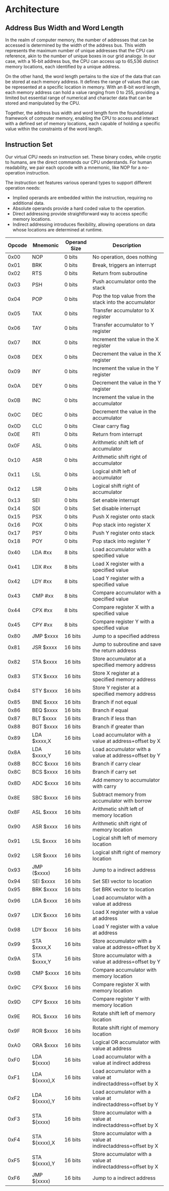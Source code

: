 
# Architecture

## Address Bus Width and Word Length

In the realm of computer memory, the number of addresses that can be accessed is determined by the width of the address bus. This width represents the maximum number of unique addresses that the CPU can reference, akin to the number of unique boxes in our grid analogy. In our case, with a 16-bit address bus, the CPU can access up to 65,536 distinct memory locations, each identified by a unique address.

On the other hand, the word length pertains to the size of the data that can be stored at each memory address.  It defines the range of values that can be represented at a specific location in memory. With an 8-bit word length, each memory address can hold a value ranging from 0 to 255, providing a limited but essential range of numerical and character data that can be stored and manipulated by the CPU.

Together, the address bus width and word length form the foundational framework of computer memory, enabling the CPU to access and interact with a defined set of memory locations, each capable of holding a specific value within the constraints of the word length.

## Instruction Set

Our virtual CPU needs sn instruction set. These binary codes, while cryptic to humans, are the direct commands our CPU understands. For human readability, we pair each opcode with a mnemonic, like NOP for a no-operation instruction.

The instruction set features various operand types to support different operation needs:

* Implied operands are embedded within the instruction, requiring no additional data.
* Absolute operands provide a hard coded value to the operation.
* Direct addressing provide straightforward way to access specific memory locations.
* Indirect addressing introduces flexibility, allowing operations on data whose locations are determined at runtime.

| Opcode | Mnemonic | Operand Size | Description |
|--------|----------|--------------|-------------|
| 0x00   | NOP      | 0 bits       | No operation, does nothing |
| 0x01   | BRK      | 0 bits       | Break, triggers an interrupt |
| 0x02   | RTS      | 0 bits       | Return from subroutine |
| 0x03   | PSH      | 0 bits       | Push accumulator onto the stack |
| 0x04   | POP      | 0 bits       | Pop the top value from the stack into the accumulator |
| 0x05   | TAX      | 0 bits       | Transfer accumulator to X register |
| 0x06   | TAY      | 0 bits       | Transfer accumulator to Y register |
| 0x07   | INX      | 0 bits       | Increment the value in the X register |
| 0x08   | DEX      | 0 bits       | Decrement the value in the X register |
| 0x09   | INY      | 0 bits       | Increment the value in the Y register |
| 0x0A   | DEY      | 0 bits       | Decrement the value in the Y register |
| 0x0B   | INC      | 0 bits       | Increment the value in the accumulator |
| 0x0C   | DEC      | 0 bits       | Decrement the value in the accumulator |
| 0x0D   | CLC      | 0 bits       | Clear carry flag |
| 0x0E   | RTI      | 0 bits       | Return from interrupt |
| 0x0F   | ASL      | 0 bits       | Arithmetic shift left of accumulator |
| 0x10   | ASR      | 0 bits       | Arithmetic shift right of accumulator |
| 0x11   | LSL      | 0 bits       | Logical shift left of accumulator |
| 0x12   | LSR      | 0 bits       | Logical shift right of accumulator |
| 0x13   | SEI      | 0 bits       | Set enable interrupt |
| 0x14   | SDI      | 0 bits       | Set disable interrupt |
| 0x15   | PSX      | 0 bits       | Push X register onto stack
| 0x16   | POX      | 0 bits       | Pop stack into register X
| 0x17   | PSY      | 0 bits       | Push Y register onto stack
| 0x18   | POY      | 0 bits       | Pop stack into register Y
| 0x40   | LDA #xx  | 8 bits       | Load accumulator with a specified value |
| 0x41   | LDX #xx  | 8 bits       | Load X register with a specified value |
| 0x42   | LDY #xx  | 8 bits       | Load Y register with a specified value |
| 0x43   | CMP #xx  | 8 bits       | Compare accumulator with a specified value |
| 0x44   | CPX #xx  | 8 bits       | Compare register X with a specified value |
| 0x45   | CPY #xx  | 8 bits       | Compare register Y with a specified value |
| 0x80   | JMP $xxxx | 16 bits     | Jump to a specified address |
| 0x81   | JSR $xxxx | 16 bits     | Jump to subroutine and save the return address |
| 0x82   | STA $xxxx | 16 bits     | Store accumulator at a specified memory address |
| 0x83   | STX $xxxx | 16 bits     | Store X register at a specified memory address |
| 0x84   | STY $xxxx | 16 bits     | Store Y register at a specified memory address |
| 0x85   | BNE $xxxx | 16 bits     | Branch if not equal |
| 0x86   | BEQ $xxxx | 16 bits     | Branch if equal |
| 0x87   | BLT $xxxx | 16 bits     | Branch if less than |
| 0x88   | BGT $xxxx | 16 bits     | Branch if greater than |
| 0x89   | LDA $xxxx,X | 16 bits   | Load accumulator with a value at address+offset by X |
| 0x8A   | LDA $xxxx,Y | 16 bits   | Load accumulator with a value at address+offset by Y |
| 0x8B   | BCC $xxxx | 16 bits     | Branch if carry clear |
| 0x8C   | BCS $xxxx | 16 bits     | Branch if carry set |
| 0x8D   | ADC $xxxx | 16 bits     | Add memory to accumulator with carry |
| 0x8E   | SBC $xxxx | 16 bits     | Subtract memory from accumulator with borrow |
| 0x8F   | ASL $xxxx | 16 bits     | Arithmetic shift left of memory location |
| 0x90   | ASR $xxxx | 16 bits     | Arithmetic shift right of memory location |
| 0x91   | LSL $xxxx | 16 bits     | Logical shift left of memory location |
| 0x92   | LSR $xxxx | 16 bits     | Logical shift right of memory location |
| 0x93   | JMP ($xxxx) | 16 bits     | Jump to a indirect address |
| 0x94   | SEI $xxxx | 16 bits     | Set SEI vector to location |
| 0x95   | BRK $xxxx | 16 bits     | Set BRK vector to location |
| 0x96   | LDA $xxxx | 16 bits     | Load accumulator with a value at address |
| 0x97   | LDX $xxxx | 16 bits     | Load X register with a value at address |
| 0x98   | LDY $xxxx | 16 bits     | Load Y register with a value at address |
| 0x99   | STA $xxxx,X | 16 bits   | Store accumulator with a value at address+offset by X |
| 0x9A   | STA $xxxx,Y | 16 bits   | Store accumulator with a value at address+offset by Y |
| 0x9B   | CMP $xxxx  | 16 bits    | Compare accumulator with memory location |
| 0x9C   | CPX $xxxx  | 16 bits    | Compare register X with memory location |
| 0x9D   | CPY $xxxx  | 16 bits    | Compare register Y with memory location |
| 0x9E   | ROL $xxxx | 16 bits     | Rotate shift left of memory location |
| 0x9F   | ROR $xxxx | 16 bits     | Rotate shift right of memory location |
| 0xA0   | ORA $xxxx | 16 bits     | Logical OR accumulator with value at address |
| 0xF0   | LDA $(xxxx)   | 16 bits     | Load accumulator with a value at indirect address |
| 0xF1   | LDA $(xxxx),X | 16 bits     | Load accumulator with a value at indirectaddress+offset by X |
| 0xF2   | LDA $(xxxx),Y | 16 bits     | Load accumulator with a value at indirectaddress+offset by Y |
| 0xF3   | STA $(xxxx)   | 16 bits     | Store accumulator with a value at indirectaddress+offset by X |
| 0xF4   | STA $(xxxx),X | 16 bits     | Store accumulator with a value at indirectaddress+offset by X |
| 0xF5   | STA $(xxxx),Y | 16 bits     | Store accumulator with a value at indirectaddress+offset by X |
| 0xF6   | JMP $(xxxx)   | 16 bits     | Jump to a indirect address |

